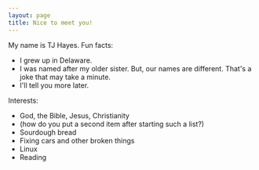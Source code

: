 ```yaml
---
layout: page
title: Nice to meet you!
---
```


My name is TJ Hayes. Fun facts:

- I grew up in Delaware.
- I was named after my older sister. But, our names are different. That's a joke that may take a minute.
- I'll tell you more later.

Interests:

- God, the Bible, Jesus, Christianity
- (how do you put a second item after starting such a list?)
- Sourdough bread
- Fixing cars and other broken things
- Linux
- Reading
